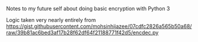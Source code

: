 Notes to my future self about doing basic encryption with Python 3

Logic taken very nearly entirely from https://gist.githubusercontent.com/mohsinhijazee/07cdfc2826a565b50a68/raw/39b81ac6bed3af17b28f62df64f21188771f42d5/encdec.py

